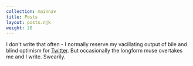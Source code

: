 ```yaml
---
collection: mainnav
title: Posts
layout: posts.njk
weight: 20
---
```


I don't write that often - I normally reserve my vacillating output of bile and blind optimism for [Twitter](https://twitter.com/sonniesedge). But occasionally the longform muse overtakes me and I write. Swearily. 
